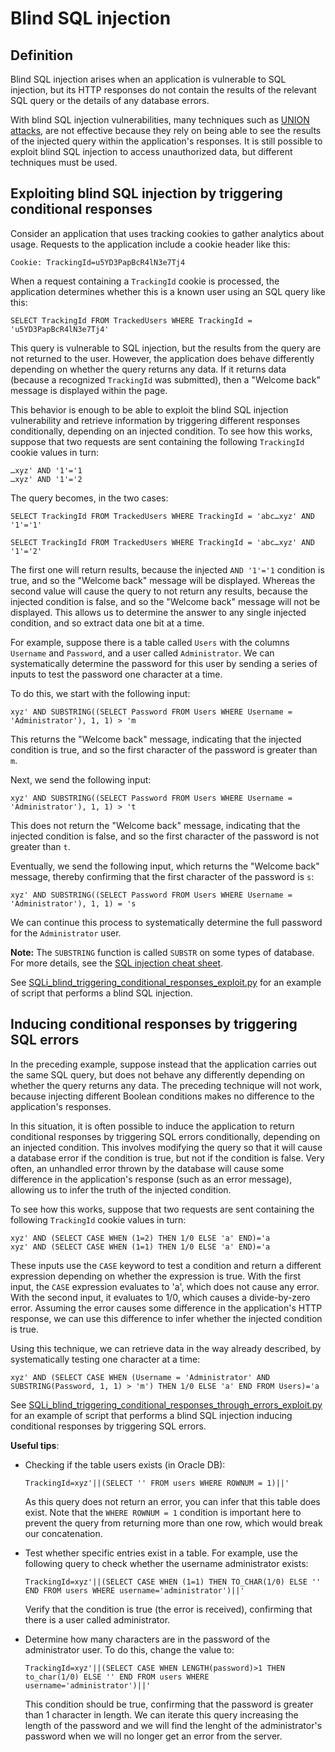 # Blind SQL injection

<!-- LINK PORTSWIGGER: https://portswigger.net/web-security/sql-injection/blind - TODO -->

## Definition

Blind SQL injection arises when an application is vulnerable to SQL injection, but its HTTP responses do not contain the results of the relevant SQL query or the details of any database errors.

With blind SQL injection vulnerabilities, many techniques such as [UNION attacks](SQLi_union_attacks.md), are not effective because they rely on being able to see the results of the injected query within the application's responses. It is still possible to exploit blind SQL injection to access unauthorized data, but different techniques must be used.

## Exploiting blind SQL injection by triggering conditional responses

Consider an application that uses tracking cookies to gather analytics about usage. Requests to the application include a cookie header like this:

	Cookie: TrackingId=u5YD3PapBcR4lN3e7Tj4

When a request containing a `TrackingId` cookie is processed, the application determines whether this is a known user using an SQL query like this:

```
SELECT TrackingId FROM TrackedUsers WHERE TrackingId = 'u5YD3PapBcR4lN3e7Tj4'
```

This query is vulnerable to SQL injection, but the results from the query are not returned to the user. However, the application does behave differently depending on whether the query returns any data. If it returns data (because a recognized `TrackingId` was submitted), then a "Welcome back" message is displayed within the page.

This behavior is enough to be able to exploit the blind SQL injection vulnerability and retrieve information by triggering different responses conditionally, depending on an injected condition. To see how this works, suppose that two requests are sent containing the following `TrackingId` cookie values in turn: 

	…xyz' AND '1'='1
	…xyz' AND '1'='2

The query becomes, in the two cases:

```
SELECT TrackingId FROM TrackedUsers WHERE TrackingId = 'abc…xyz' AND '1'='1'

SELECT TrackingId FROM TrackedUsers WHERE TrackingId = 'abc…xyz' AND '1'='2'
```

The first one will return results, because the injected `AND '1'='1` condition is true, and so the "Welcome back" message will be displayed. Whereas the second value will cause the query to not return any results, because the injected condition is false, and so the "Welcome back" message will not be displayed. This allows us to determine the answer to any single injected condition, and so extract data one bit at a time.

For example, suppose there is a table called `Users` with the columns `Username` and `Password`, and a user called `Administrator`. We can systematically determine the password for this user by sending a series of inputs to test the password one character at a time.

To do this, we start with the following input:

```
xyz' AND SUBSTRING((SELECT Password FROM Users WHERE Username = 'Administrator'), 1, 1) > 'm
```

This returns the "Welcome back" message, indicating that the injected condition is true, and so the first character of the password is greater than `m`.

Next, we send the following input:

```
xyz' AND SUBSTRING((SELECT Password FROM Users WHERE Username = 'Administrator'), 1, 1) > 't
```

This does not return the "Welcome back" message, indicating that the injected condition is false, and so the first character of the password is not greater than `t`.

Eventually, we send the following input, which returns the "Welcome back" message, thereby confirming that the first character of the password is `s`:

```
xyz' AND SUBSTRING((SELECT Password FROM Users WHERE Username = 'Administrator'), 1, 1) = 's
```

We can continue this process to systematically determine the full password for the `Administrator` user.

**Note:** The `SUBSTRING` function is called `SUBSTR` on some types of database. For more details, see the [SQL injection cheat sheet](https://portswigger.net/web-security/sql-injection/cheat-sheet).

See [SQLi_blind_triggering_conditional_responses_exploit.py](SQLi_blind_triggering_conditional_responses_exploit.py) for an example of script that performs a blind SQL injection.

## Inducing conditional responses by triggering SQL errors

In the preceding example, suppose instead that the application carries out the same SQL query, but does not behave any differently depending on whether the query returns any data. The preceding technique will not work, because injecting different Boolean conditions makes no difference to the application's responses.

In this situation, it is often possible to induce the application to return conditional responses by triggering SQL errors conditionally, depending on an injected condition. This involves modifying the query so that it will cause a database error if the condition is true, but not if the condition is false. Very often, an unhandled error thrown by the database will cause some difference in the application's response (such as an error message), allowing us to infer the truth of the injected condition.

To see how this works, suppose that two requests are sent containing the following `TrackingId` cookie values in turn:

	xyz' AND (SELECT CASE WHEN (1=2) THEN 1/0 ELSE 'a' END)='a
	xyz' AND (SELECT CASE WHEN (1=1) THEN 1/0 ELSE 'a' END)='a

These inputs use the `CASE` keyword to test a condition and return a different expression depending on whether the expression is true. With the first input, the `CASE` expression evaluates to 'a', which does not cause any error. With the second input, it evaluates to 1/0, which causes a divide-by-zero error. Assuming the error causes some difference in the application's HTTP response, we can use this difference to infer whether the injected condition is true.

Using this technique, we can retrieve data in the way already described, by systematically testing one character at a time:

	xyz' AND (SELECT CASE WHEN (Username = 'Administrator' AND SUBSTRING(Password, 1, 1) > 'm') THEN 1/0 ELSE 'a' END FROM Users)='a

See [SQLi_blind_triggering_conditional_responses_through_errors_exploit.py](SQLi_blind_triggering_conditional_responses_through_errors_exploit.py) for an example of script that performs a blind SQL injection inducing conditional responses by triggering SQL errors.

**Useful tips**:

- Checking if the table users exists (in Oracle DB):
	
	`TrackingId=xyz'||(SELECT '' FROM users WHERE ROWNUM = 1)||'`

	As this query does not return an error, you can infer that this table does exist. Note that the `WHERE ROWNUM = 1` condition is important here to prevent the query from returning more than one row, which would break our concatenation. 


- Test whether specific entries exist in a table. For example, use the following query to check whether the username administrator exists:
	
	`TrackingId=xyz'||(SELECT CASE WHEN (1=1) THEN TO_CHAR(1/0) ELSE '' END FROM users WHERE username='administrator')||'`
	
	Verify that the condition is true (the error is received), confirming that there is a user called administrator.

- Determine how many characters are in the password of the administrator user. To do this, change the value to:

	`TrackingId=xyz'||(SELECT CASE WHEN LENGTH(password)>1 THEN to_char(1/0) ELSE '' END FROM users WHERE username='administrator')||'`

	This condition should be true, confirming that the password is greater than 1 character in length. We can iterate this query increasing the length of the password and we will find the lenght of the administrator's password when we will no longer get an error from the server.

